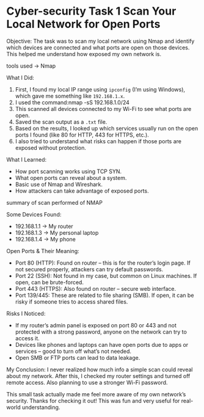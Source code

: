 # Cyber-security Task 1 Scan Your Local Network for Open Ports

Objective:
The task was to scan my local network using Nmap and identify which devices are connected and what ports are open on those devices. This helped me understand how exposed my own network is.

tools used -> Nmap

What I Did:
1. First, I found my local IP range using `ipconfig` (I’m using Windows), which gave me something like `192.168.1.x`.
2. I used the command:nmap -sS 192.168.1.0/24
3. This scanned all devices connected to my Wi-Fi to see what ports are open.
4. Saved the scan output as a `.txt` file.
5. Based on the results, I looked up which services usually run on the open ports I found (like 80 for HTTP, 443 for HTTPS, etc.).
6. I also tried to understand what risks can happen if those ports are exposed without protection.


What I Learned:
- How port scanning works using TCP SYN.
- What open ports can reveal about a system.
- Basic use of Nmap and Wireshark.
- How attackers can take advantage of exposed ports.

summary of scan performed of NMAP

Some Devices Found:
- 192.168.1.1 → My router
- 192.168.1.3 → My personal laptop
- 192.168.1.4 → My phone

Open Ports & Their Meaning:
- Port 80 (HTTP): Found on router – this is for the router’s login page. If not secured properly, attackers can try default passwords.
- Port 22 (SSH): Not found in my case, but common on Linux machines. If open, can be brute-forced.
- Port 443 (HTTPS): Also found on router – secure web interface.
- Port 139/445: These are related to file sharing (SMB). If open, it can be risky if someone tries to access shared files.

Risks I Noticed:
- If my router’s admin panel is exposed on port 80 or 443 and not protected with a strong password, anyone on the network can try to access it.
- Devices like phones and laptops can have open ports due to apps or services – good to turn off what’s not needed.
- Open SMB or FTP ports can lead to data leakage.

My Conclusion:
I never realized how much info a simple scan could reveal about my network. After this, I checked my router settings and turned off remote access. Also planning to use a stronger Wi-Fi password.

This small task actually made me feel more aware of my own network’s security. 
Thanks for checking it out! This was fun and very useful for real-world understanding.
